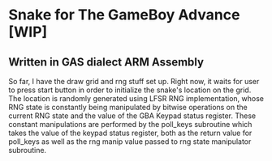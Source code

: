 # Snake for The GameBoy Advance [WIP]

## Written in GAS dialect ARM Assembly

So far, I have the draw grid and rng stuff set up. Right now, it waits for user to press
start button in order to initialize the snake's location on the grid. The location is
randomly generated using LFSR RNG implementation, whose RNG state is constantly being 
manipulated by bitwise operations on the current RNG state and the value of 
the GBA Keypad status register. These constant manipulations are performed 
by the poll_keys subroutine which takes the value of the keypad status register,
both as the return value for poll_keys as well as the rng manip value passed to rng state manipulator subroutine.

